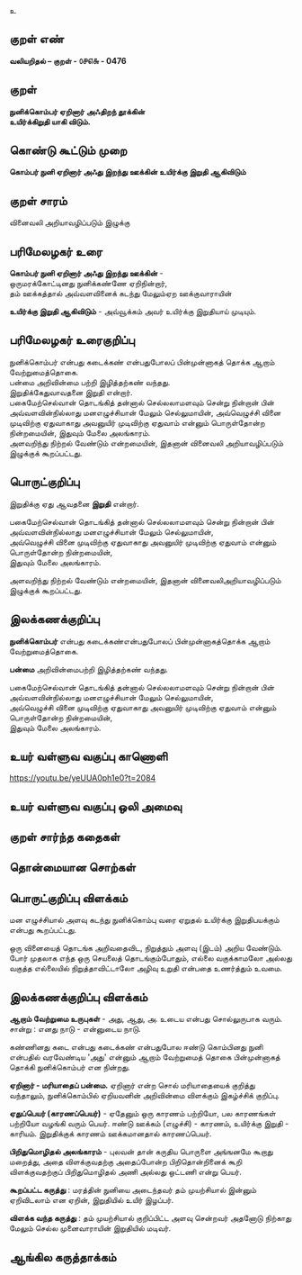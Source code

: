 உ

## குறள் எண் 

**வலியறிதல்  – குறள் - ௦௪௭௬ - 0476**  

## குறள் 

**நுனிக்கொம்பர் ஏறினார் அஃதிறந் தூக்கின்  
உயிர்க்கிறுதி யாகி விடும்.**

## கொண்டு கூட்டும் முறை

**கொம்பர் நுனி ஏறினார் அஃது இறந்து ஊக்கின் உயிர்க்கு இறுதி ஆகிவிடும்**  

## குறள் சாரம் 

வினைவலி அறியாவழிப்படும் இழுக்கு  

## பரிமேலழகர் உரை

**கொம்பர் நுனி ஏறினார் அஃது இறந்து ஊக்கின்** -  
ஒருமரக்கோட்டினது நுனிக்கண்ணே ஏறிநின்றார்,  
தம் ஊக்கத்தால் அவ்வளவினைக் கடந்து மேலும்ஏற ஊக்குவாராயின்  

**உயிர்க்கு இறுதி ஆகிவிடும்** - அவ்வூக்கம் அவர் உயிர்க்கு இறுதியாய் முடியும்.  

## பரிமேலழகர் உரைகுறிப்பு   

நுனிக்கொம்பர் என்பது கடைக்கண் என்பதுபோலப் பின்முன்னாகத் தொக்க ஆறாம் வேற்றுமைத்தொகை.  
பன்மை அறிவின்மை பற்றி இழித்தற்கண் வந்தது.  
இறுதிக்கேதுவாவதனை இறுதி என்றார்.   
பகைமேற்செல்வான் தொடங்கித் தன்னால் செல்லலாமளவும் சென்று நின்றான் பின் அவ்வளவின்நில்லாது மனஎழுச்சியான் மேலும் செல்லுமாயின், அவ்வெழுச்சி வினை முடிவிற்கு ஏதுவாகாது அவனுயிர் முடிவிற்கு ஏதுவாம் என்னும் பொருள்தோன்ற நின்றமையின், இதுவும் மேலை அலங்காரம்.  
அளவறிந்து நிற்றல் வேண்டும் என்றமையின், இதனான் வினைவலி அறியாவழிப்படும் இழுக்குக் கூறப்பட்டது.    

## பொருட்குறிப்பு 
 
இறுதிக்கு ஏது ஆவதனை **இறுதி** என்றார்.    

பகைமேற்செல்வான் தொடங்கித் தன்னால் செல்லலாமளவும் சென்று நின்றான் பின் அவ்வளவின்நில்லாது மனஎழுச்சியான் மேலும் செல்லுமாயின்,  
அவ்வெழுச்சி வினை முடிவிற்கு ஏதுவாகாது அவனுயிர் முடிவிற்கு ஏதுவாம் என்னும் பொருள்தோன்ற நின்றமையின்,    
இதுவும் மேலை அலங்காரம். 

அளவறிந்து நிற்றல் வேண்டும் என்றமையின், இதனான் வினைவலிஅறியாவழிப்படும் இழுக்குக் கூறப்பட்டது.  

## இலக்கணக்குறிப்பு  

**நுனிக்கொம்பர்** என்பது கடைக்கண்என்பதுபோலப் பின்முன்னாகத்தொக்க ஆறாம் வேற்றுமைத்தொகை.  

**பன்மை** அறிவின்மைபற்றி இழித்தற்கண் வந்தது.    

பகைமேற்செல்வான் தொடங்கித் தன்னால் செல்லலாமளவும் சென்று நின்றான் பின் அவ்வளவின்நில்லாது மனஎழுச்சியான் மேலும் செல்லுமாயின்,  
அவ்வெழுச்சி வினை முடிவிற்கு ஏதுவாகாது அவனுயிர் முடிவிற்கு ஏதுவாம் என்னும் பொருள்தோன்ற நின்றமையின்,    
இதுவும் மேலை அலங்காரம். 

## உயர் வள்ளுவ வகுப்பு காணொளி

https://youtu.be/yeUUA0ph1e0?t=2084

## உயர் வள்ளுவ வகுப்பு ஒலி அமைவு 

 
## குறள் சார்ந்த கதைகள் 


## தொன்மையான சொற்கள்


## பொருட்குறிப்பு விளக்கம்

மன எழுச்சியால் அளவு கடந்து நுனிக்கொம்பு வரை ஏறுதல் உயிர்க்கு இறுதிபயக்கும் என்பது கூறப்பட்டது.    

ஒரு வினையைத் தொடங்க அறிவதைவிட, நிறுத்தும் அளவு (இடம்) அறிய வேண்டும்.   
போர் முதலாக எந்த ஒரு செயலைத் தொடங்கும்போதும், எல்லை வகுக்காமலோ அல்லது வகுத்த எல்லையில் நிறுத்தாவிட்டாலோ அழிவு உறுதி என்பதை உணர்த்தும் உவமை.

## இலக்கணக்குறிப்பு விளக்கம்

**ஆறாம் வேற்றுமை உருபுகள்** - அது, ஆது, அ. உடைய என்பது சொல்லுருபாக வரும். சான்று : எனது நாடு - என்னுடைய நாடு.    

கண்ணினது கடை என்பது கடைக்கண் என்பதுபோல ஈண்டு கொம்பினது நுனி என்பதில்  வரவேண்டிய 'அது' என்னும் ஆறாம் வேற்றுமைத் தொகை பின்முன்னாகத் தொக்கி நுனிக்கொம்பர் என நின்றது.     

**ஏறினார் - மரியாதைப் பன்மை.**  ஏறினார் என்ற சொல் மரியாதையைக் குறித்து வந்தாலும், நுனிக்கொம்பில் ஏறியவனின் அறிவின்மை விளக்கும் இகழ்ச்சிக் குறிப்பு.       

**ஏதுப்பெயர் (காரணப்பெயர்)** - ஏதேனும் ஒரு காரணம் பற்றியோ, பல காரணங்கள் பற்றியோ வழங்கி வரும் பெயர். 
ஈண்டு ஊக்கம் (எழுச்சி) - காரணம், உயிர்க்கு இறுதி - காரியம்.  இறுதிக்குக் காரணம் ஊக்கமானதால் காரணப்பெயர்.

**பிறிதுமொழிதல் அலங்காரம்** -  புலவன் தான் கருதிய பொருளை அங்ஙனமே கூறாது மறைத்து, அதை விளக்குவதற்கு அதைப்போன்ற பிறிதொன்றினைக் கூறி விளக்குவதற்குப் பிறிதுமொழிதல் அணி அல்லது ஒட்டணி என்று பெயர்.         

**கூறப்பட்ட கருத்து** : மரத்தின் நுனியை அடைந்தவர் தம் முயற்சியால் இன்னும் ஏறிவிடலாம் என ஏறின், இறுதியில் உயிர் இழப்பர்.     

**விளக்க வந்த கருத்து** : தம் முயற்சியால் குறிப்பிட்ட அளவு சென்றவர் அதனோடு நிற்காது மேலும் செல்ல முனைவாராயின் இறுதியில் மடிவர். 

## ஆங்கில கருத்தாக்கம் 



